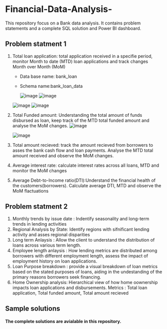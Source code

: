 # Financial-Data-Analysis-
This repository focus on a Bank data analysis. It contains problem statements and a complete SQL solution and Power BI dashboard. 

## Problem statment 1
 1. Total loan application: total application received in a specifie period, monitor Month to date (MTD) loan applications and track changes Month over Month (MoM)
    *  Data base name: bank_loan
    * Schema name:bank_loan_data

      ![image](https://github.com/user-attachments/assets/b9308530-3af9-447f-aaf2-31d52c3195ac)
      ![image](https://github.com/user-attachments/assets/783f81cd-acf6-4566-81ee-e79e2c005466)
    

     ![image](https://github.com/user-attachments/assets/65709427-f6ba-45a8-940b-c0720ee511b0)
     ![image](https://github.com/user-attachments/assets/cf5ffc20-bc22-498d-b718-fad3bf2ef7cb)


 3. Total Funded amount: Understanding the total amount of funds disbursed as loan, keep track of the MTD total funded amount and analyse the  MoM changes.
     ![image](https://github.com/user-attachments/assets/762b39f8-c4ae-4018-95db-9611b964c8be)
     
     ![image](https://github.com/user-attachments/assets/4ad78293-6754-4f12-84e6-0566495d1349)

    
 5. Total amount recieved: track the amount recieved from borrowers to asses the bank cash flow and loan payments. Analyse the MTD total amount received and observe the MoM changes.
 6. Average interest rate: calculate interest rates across all loans, MTD and monitor the MoM changes
 7. Average Debt-to-Income ratio(DTI):Understand the financial health of the customers(borrowers). Calculate average DTI, MTD  and observe the MoM flactuations
        
## Problem statment 2
1. Monthly trends by issue date : Indentify seasonality and long-term trends in lending activities
2. Regional Analysis by State: Identify regions with sifnificant lending activity and asses regional disparities
3. Long term Anlaysis : Allow the client to understand the distribution of loans across various term length.
4. Employee length anlaysis : How lending metrics are distributed among borrowers with different employment length, assess the impact of employment history on loan applications.
5. Loan Purpose breakdown : provide a visual breakdown of loan metrics based on the stated purposes of loans, aiding in the undestanding of the primary reasons borrowers seek financing.
6. Home Ownership analysis: Hierarchical view of how home oownership impacts loan applications and disbursements. Metrics : Total loan application, Total funded amount, Total amount recieved

## Sample solutions 
  #### The complete solutions are avialable in this repository.
   
 

